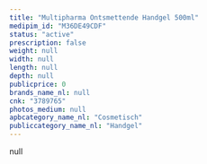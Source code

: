 ```yaml
---
title: "Multipharma Ontsmettende Handgel 500ml"
medipim_id: "M36DE49CDF"
status: "active"
prescription: false
weight: null
width: null
length: null
depth: null
publicprice: 0
brands_name_nl: null
cnk: "3789765"
photos_medium: null
apbcategory_name_nl: "Cosmetisch"
publiccategory_name_nl: "Handgel"
---
```

null
